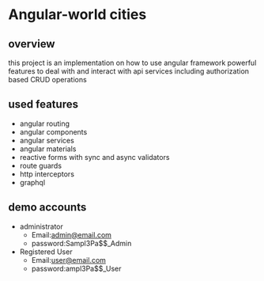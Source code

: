 # Angular-world cities
## overview
this project is an implementation on how to use angular framework powerful features to deal with and interact with api services including 
authorization based CRUD operations  

## used features
- angular routing
- angular components
- angular services
- angular materials
- reactive forms with sync and async validators
- route guards
- http interceptors
- graphql

## demo accounts
- administrator
  - Email:admin@email.com
  - password:Sampl3Pa$$_Admin
- Registered User
  - Email:user@email.com
  - password:ampl3Pa$$_User
